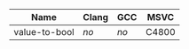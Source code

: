 Name                                  | Clang        | GCC              | MSVC  |
--------------------------------------|--------------|------------------|-------|
value-to-bool                         | *no*         | *no*             | C4800 |